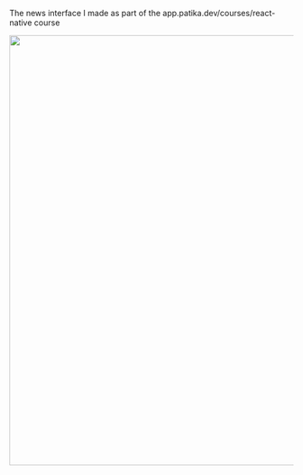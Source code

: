 
The news interface I made as part of the app.patika.dev/courses/react-native course

  <img src= "https://github.com/ieavci/NewsApp/blob/master/WhatsApp%20G%C3%B6rsel%202023-01-01%20saat%2023.09.47.jpg" style="height:762px">
  

